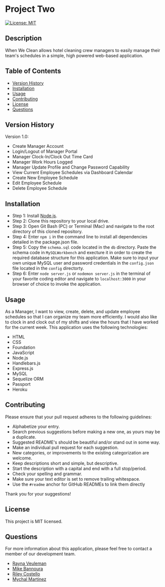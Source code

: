 # Project Two

[![License: MIT](https://img.shields.io/badge/License-MIT-yellow.svg)](https://opensource.org/licenses/MIT)

## Description

When We Clean allows hotel cleaning crew managers to easily manage their team's schedules in a simple, high powered web-based application.

## Table of Contents

* [Version History](#version-history)
* [Installation](#installation)
* [Usage](#usage)
* [Contributing](#contributing)
* [License](#license)
* [Questions](#questions)

## Version History

Version 1.0:
* Create Manager Account
* Login/Logout of Manager Portal
* Manager Clock-In/Clock Out Time Card
* Manager Work Hours Logged
* Manager Update Profile and Change Password Capability
* View Current Employee Schedules via Dashboard Calendar
* Create New Employee Schedule
* Edit Employee Schedule
* Delete Employee Schedule

## Installation

* Step 1: Install [Node.js](https://nodejs.org/).
* Step 2: Clone this repository to your local drive.
* Step 3: Open Git Bash (PC) or Terminal (Mac) and navigate to the root directory of this cloned repository.
* Step 4: Enter `npm i` in the command line to install all dependencies detailed in the package.json file.
* Step 5: Copy the `schema.sql` code located in the `db` directory. Paste the schema code in `MySQLWorkbench` and execture it in order to create the required database structure for this application. Make sure to input your own unique MySQL user and password credentials in the `config.json` file located in the `config` directorty.
* Step 6: Enter `node server.js` or `nodemon server.js` in the terminal of your favorite coding editor and navigate to `localhost:3000` in your browser of choice to invoke the application.

## Usage

As a Manager, I want to view, create, delete, and update employee schedules so that I can organize my team more efficiently. I would also like to clock in and clock out of my shifts and view the hours that I have worked for the current week. This application uses the following technologies:

* HTML
* CSS
* Foundation
* JavaScript
* Node.js
* Handlebars.js
* Express.js
* MySQL
* Sequelize ORM
* Passport
* Heroku

## Contributing

Please ensure that your pull request adheres to the following guidelines:

* Alphabetize your entry.
* Search previous suggestions before making a new one, as yours may be a duplicate.
* Suggested README's should be beautiful and/or stand out in some way.
* Make an individual pull request for each suggestion.
* New categories, or improvements to the existing categorization are welcome.
* Keep descriptions short and simple, but descriptive.
* Start the description with a capital and end with a full stop/period.
* Check your spelling and grammar.
* Make sure your text editor is set to remove trailing whitespace.
* Use the `#readme` anchor for GitHub READMEs to link them directly

Thank you for your suggestions!

## License

This project is MIT licensed.

## Questions

For more information about this application, please feel free to contact a member of our development team.

* [Rayna Veuleman](https://github.com/rayna-v)
* [Mike Bannoura](https://github.com/bannoura9)
* [Riley Costello](https://github.com/Milagro12090)
* [Mychal Martinez](https://github.com/milehighcoder)
